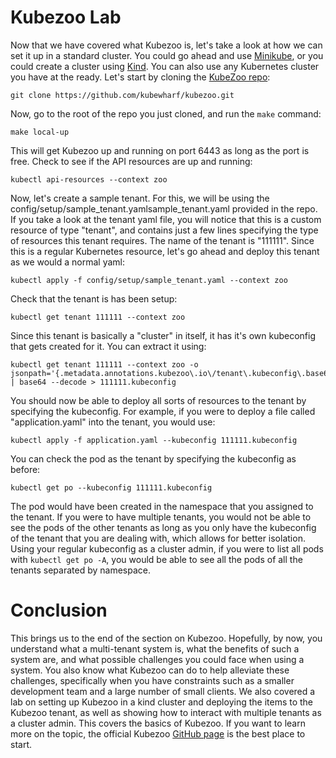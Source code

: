 # Kubezoo Lab

Now that we have covered what Kubezoo is, let's take a look at how we can set it up in a standard cluster. You could go ahead and use [Minikube](https://minikube.sigs.k8s.io/docs/start/), or you could create a cluster using [Kind](https://kind.sigs.k8s.io/docs/user/quick-start/#installation). You can also use any Kubernetes cluster you have at the ready. Let's start by cloning the [KubeZoo repo](https://github.com/kubewharf/kubezoo.git):

```
git clone https://github.com/kubewharf/kubezoo.git
```

Now, go to the root of the repo you just cloned, and run the `make` command:

```
make local-up
```

This will get Kubezoo up and running on port 6443 as long as the port is free. Check to see if the API resources are up and running:

```
kubectl api-resources --context zoo
```

Now, let's create a sample tenant. For this, we will be using the config/setup/sample_tenant.yamlsample_tenant.yaml provided in the repo. If you take a look at the tenant yaml file, you will notice that this is a custom resource of type "tenant", and contains just a few lines specifying the type of resources this tenant requires. The name of the tenant is "111111". Since this is a regular Kubernetes resource, let's go ahead and deploy this tenant as we would a normal yaml:

```
kubectl apply -f config/setup/sample_tenant.yaml --context zoo
```

Check that the tenant is has been setup:

```
kubectl get tenant 111111 --context zoo
```

Since this tenant is basically a "cluster" in itself, it has it's own kubeconfig that gets created for it. You can extract it using:

```
kubectl get tenant 111111 --context zoo -o jsonpath='{.metadata.annotations.kubezoo\.io\/tenant\.kubeconfig\.base64}' | base64 --decode > 111111.kubeconfig
```

You should now be able to deploy all sorts of resources to the tenant by specifying the kubeconfig. For example, if you were to deploy a file called "application.yaml" into the tenant, you would use:

```
kubectl apply -f application.yaml --kubeconfig 111111.kubeconfig
```

You can check the pod as the tenant by specifying the kubeconfig as before:

```
kubectl get po --kubeconfig 111111.kubeconfig
```

The pod would have been created in the namespace that you assigned to the tenant. If you were to have multiple tenants, you would not be able to see the pods of the other tenants as long as you only have the kubeconfig of the tenant that you are dealing with, which allows for better isolation. Using your regular kubeconfig as a cluster admin, if you were to list all pods with `kubectl get po -A`, you would be able to see all the pods of all the tenants separated by namespace.

# Conclusion

This brings us to the end of the section on Kubezoo. Hopefully, by now, you understand what a multi-tenant system is, what the benefits of such a system are, and what possible challenges you could face when using a system. You also know what Kubezoo can do to help alleviate these challenges, specifically when you have constraints such as a smaller development team and a large number of small clients. We also covered a lab on setting up Kubezoo in a kind cluster and deploying the items to the Kubezoo tenant, as well as showing how to interact with multiple tenants as a cluster admin. This covers the basics of Kubezoo. If you want to learn more on the topic, the official Kubezoo [GitHub page](https://github.com/kubewharf/kubezoo) is the best place to start.